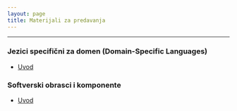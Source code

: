 ```yaml
---
layout: page
title: Materijali za predavanja
---
```


---

### Jezici specifični za domen (Domain-Specific Languages)

- [Uvod](/slides/jsd/1-uvod.html)


### Softverski obrasci i komponente

- [Uvod](/slides/sok/uvod.html)

